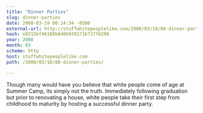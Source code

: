 ```yaml
---
title: "Dinner Parties"
slug: dinner-parties
date: 2008-03-19 00:14:34 -0500
external-url: http://stuffwhitepeoplelike.com/2008/03/18/88-dinner-parties/
hash: e8215bf46180b840b939171b727f6208
year: 2008
month: 03
scheme: http
host: stuffwhitepeoplelike.com
path: /2008/03/18/88-dinner-parties/

---
```


Though many would have you believe that white people come of age at Summer Camp, its simply not the truth.  Immediately following graduation but prior to renovating a house, white people take their first step from childhood to maturity by hosting a successful dinner party.
